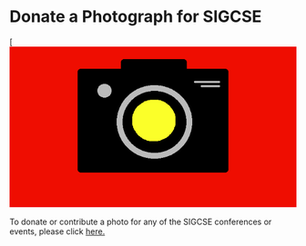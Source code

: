 # Donate a Photograph for SIGCSE

[![Sample Photo](https://github.com/achandra0/CMS_Clients/blob/master/Photodonate.jpeg?raw=true)

To donate or contribute a photo for any of the SIGCSE conferences or events, please click [here.](https://docs.google.com/forms/d/e/1FAIpQLSc3gqLyCJMQllWBvMDEQ8riJOh_hdyDej3vZ16JVjoxmbd8EQ/viewform)
